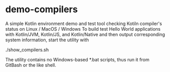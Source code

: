 # demo-compilers
A simple Kotlin environment demo and test tool checking Kotiln compiler's status on Linux / MacOS / Windows
To build test Hello World applications with Kotlin/JVM, Kotlin/JS, and Kotlin/Native
and then output corresponding system information, start the utility with

   ./show_compilers.sh
   
The utility contains no Windows-based *.bat scripts, thus run it from GitBash or the like shell.   
